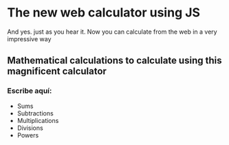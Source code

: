 # The new web calculator using JS
And yes. just as you hear it. Now you can calculate from the web in a very impressive way


##  Mathematical calculations to calculate using this magnificent calculator
  ### Escribe aquí:
  - Sums
  - Subtractions
  - Multiplications
  - Divisions
  - Powers


